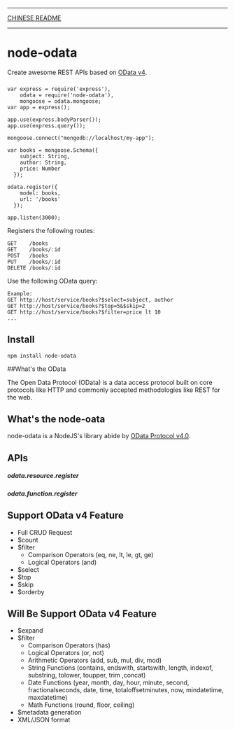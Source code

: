 ***
[CHINESE README](https://github.com/TossShinHwa/node-odata/blob/master/README.cn.md)
***

node-odata
==========

Create awesome REST APIs based on [OData v4](http://www.odata.org/).

### 
```
var express = require('express'),
    odata = require('node-odata'),
    mongoose = odata.mongoose;
var app = express();

app.use(express.bodyParser());
app.use(express.query());

mongoose.connect("mongodb://localhost/my-app");

var books = mongoose.Schema({
    subject: String,
    author: String,
    price: Number
  });

odata.register({
    model: books,
    url: '/books'
  });

app.listen(3000);

```

Registers the following routes:

```
GET    /books
GET    /books/:id
POST   /books
PUT    /books/:id
DELETE /books/:id
```

Use the following OData query:

```
Example:
GET http://host/service/books?$select=subject, author
GET http://host/service/books?$top=5&$skip=2
GET http://host/service/books?$filter=price lt 10
...

```

## Install

```
npm install node-odata
```


##What's the OData

The Open Data Protocol (OData) is a data access protocol built on core protocols like HTTP and commonly accepted methodologies like REST for the web.


## What's the node-oata

node-odata is a NodeJS's library abide by [OData Protocol v4.0](http://docs.oasis-open.org/odata/odata/v4.0/os/part1-protocol/odata-v4.0-os-part1-protocol.html).


## APIs

##### odata.resource.register
##### odata.function.register


## Support OData v4 Feature

* Full CRUD Request
* $count
* $filter
  * Comparison Operators (eq, ne, lt, le, gt, ge)
  * Logical Operators (and)
* $select
* $top
* $skip
* $orderby

## Will Be Support OData v4 Feature
* $expand
* $filter
  * Comparison Operators (has)
  * Logical Operators (or, not)
  * Arithmetic Operators (add, sub, mul, div, mod)
  * String Functions (contains, endswith, startswith, length, indexof, substring, tolower, toupper, trim ,concat)
  * Date Functions (year, month, day, hour, minute, second, fractionalseconds, date, time, totaloffsetminutes, now, mindatetime, maxdatetime)
  * Math Functions (round, floor, ceiling)
* $metadata generation
* XML/JSON format

